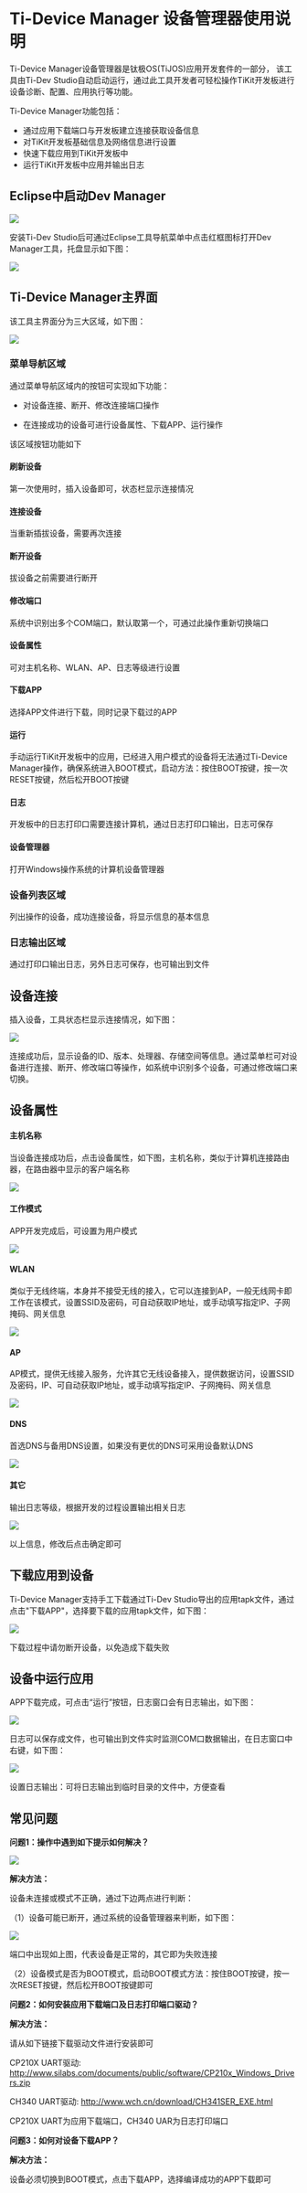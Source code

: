 # Ti-Device Manager 设备管理器使用说明

Ti-Device Manager设备管理器是钛极OS(TiJOS)应用开发套件的一部分， 该工具由Ti-Dev Studio自动启动运行，通过此工具开发者可轻松操作TiKit开发板进行设备诊断、配置、应用执行等功能。

Ti-Device Manager功能包括：

- 通过应用下载端口与开发板建立连接获取设备信息
- 对TiKit开发板基础信息及网络信息进行设置
- 快速下载应用到TiKit开发板中
- 运行TiKit开发板中应用并输出日志


## Eclipse中启动Dev Manager

![](.\img\vstools.png)

安装Ti-Dev Studio后可通过Eclipse工具导航菜单中点击红框图标打开Dev Manager工具，托盘显示如下图：

![](.\img\MgrTryicon.png)

## Ti-Device Manager主界面

该工具主界面分为三大区域，如下图：

![](.\img\toolmain.png)

### 菜单导航区域

通过菜单导航区域内的按钮可实现如下功能：

- 对设备连接、断开、修改连接端口操作

- 在连接成功的设备可进行设备属性、下载APP、运行操作

该区域按钮功能如下

#### 刷新设备

第一次使用时，插入设备即可，状态栏显示连接情况

#### 连接设备

当重新插拔设备，需要再次连接

#### 断开设备

拔设备之前需要进行断开

#### 修改端口

系统中识别出多个COM端口，默认取第一个，可通过此操作重新切换端口

#### 设备属性

可对主机名称、WLAN、AP、日志等级进行设置

#### 下载APP

选择APP文件进行下载，同时记录下载过的APP

#### 运行

手动运行TiKit开发板中的应用，已经进入用户模式的设备将无法通过Ti-Device Manager操作，确保系统进入BOOT模式，启动方法：按住BOOT按键，按一次RESET按键，然后松开BOOT按键

#### 日志

开发板中的日志打印口需要连接计算机，通过日志打印口输出，日志可保存

#### 设备管理器

打开Windows操作系统的计算机设备管理器

### 设备列表区域

列出操作的设备，成功连接设备，将显示信息的基本信息

### 日志输出区域

通过打印口输出日志，另外日志可保存，也可输出到文件

## 设备连接

插入设备，工具状态栏显示连接情况，如下图：

![](.\img\DevInfo.png)

连接成功后，显示设备的ID、版本、处理器、存储空间等信息。通过菜单栏可对设备进行连接、断开、修改端口等操作，如系统中识别多个设备，可通过修改端口来切换。

## 设备属性

#### 主机名称

当设备连接成功后，点击设备属性，如下图，主机名称，类似于计算机连接路由器，在路由器中显示的客户端名称

![](.\img\netinfo.png)

#### 工作模式

APP开发完成后，可设置为用户模式

![](.\img\netinfoUserApp.png)

#### WLAN

类似于无线终端，本身并不接受无线的接入，它可以连接到AP，一般无线网卡即工作在该模式，设置SSID及密码，可自动获取IP地址，或手动填写指定IP、子网掩码、网关信息

![](.\img\netinfo2.png)

#### AP

AP模式，提供无线接入服务，允许其它无线设备接入，提供数据访问，设置SSID及密码，IP、可自动获取IP地址，或手动填写指定IP、子网掩码、网关信息

![](.\img\netinfo3.png)

#### DNS

首选DNS与备用DNS设置，如果没有更优的DNS可采用设备默认DNS

![](.\img\netinfo4.png)

#### 其它

输出日志等级，根据开发的过程设置输出相关日志

![](.\img\netinfo5.png)

以上信息，修改后点击确定即可

## 下载应用到设备

Ti-Device Manager支持手工下载通过Ti-Dev Studio导出的应用tapk文件，通过点击"下载APP"，选择要下载的应用tapk文件，如下图：

![](.\img\appdown.png)

下载过程中请勿断开设备，以免造成下载失败

## 设备中运行应用

APP下载完成，可点击“运行”按钮，日志窗口会有日志输出，如下图：

![](.\img\logs.png)

日志可以保存成文件，也可输出到文件实时监测COM口数据输出，在日志窗口中右键，如下图：

![](.\img\logsmenue.png)

设置日志输出：可将日志输出到临时目录的文件中，方便查看

## 常见问题

**问题1：操作中遇到如下提示如何解决？**

![](.\img\comerror.png)

**解决方法：**

设备未连接或模式不正确，通过下边两点进行判断：

（1）设备可能已断开，通过系统的设备管理器来判断，如下图：

![](.\img\devmgrinfo.png)

端口中出现如上图，代表设备是正常的，其它即为失败连接

（2）设备模式是否为BOOT模式，启动BOOT模式方法：按住BOOT按键，按一次RESET按键，然后松开BOOT按键即可

**问题2：如何安装应用下载端口及日志打印端口驱动？**

**解决方法：**

请从如下链接下载驱动文件进行安装即可

CP210X UART驱动: <http://www.silabs.com/documents/public/software/CP210x_Windows_Drivers.zip>

CH340 UART驱动: <http://www.wch.cn/download/CH341SER_EXE.html>

CP210X UART为应用下载端口，CH340 UAR为日志打印端口

**问题3：如何对设备下载APP？**

**解决方法：**

设备必须切换到BOOT模式，点击下载APP，选择编译成功的APP下载即可



